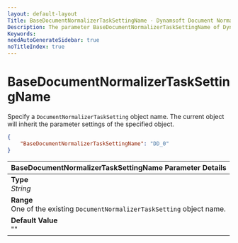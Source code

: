 ```yaml
---
layout: default-layout
Title: BaseDocumentNormalizerTaskSettingName - Dynamsoft Document Normalizer Parameters
Description: The parameter BaseDocumentNormalizerTaskSettingName of Dynamsoft Document Normalizer defines the base object of the current DocumentNormalizerTaskSetting.
Keywords:
needAutoGenerateSidebar: true
noTitleIndex: true
---
```


# BaseDocumentNormalizerTaskSettingName

Specify a `DocumentNormalizerTaskSetting` object name. The current object will inherit the parameter settings of the specified object.

```json
{
    "BaseDocumentNormalizerTaskSettingName": "DD_0"
}
```

| BaseDocumentNormalizerTaskSettingName Parameter Details|
| :------------------------------------------- |
| **Type**<br>*String* |
| **Range**<br>One of the existing `DocumentNormalizerTaskSetting` object name. |
| **Default Value**<br>"" |
